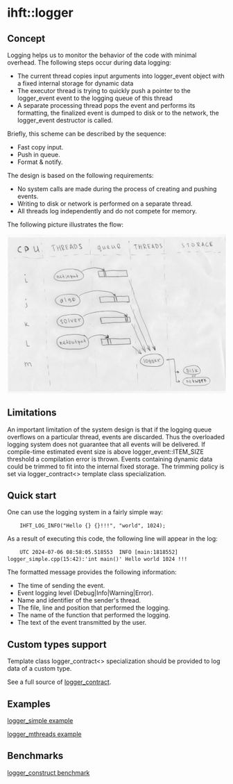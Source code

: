 # ihft::logger

## Concept

Logging helps us to monitor the behavior of the code with minimal overhead. The following steps occur during data logging:

- The current thread copies input arguments into logger_event object with a fixed internal storage for dynamic data
- The executor thread is trying to quickly push a pointer to the logger_event event to the logging queue of this thread
- A separate processing thread pops the event and performs its formatting, the finalized event is dumped to disk or to the network, the logger_event destructor is called.

Briefly, this scheme can be described by the sequence:

- Fast copy input.
- Push in queue.
- Format & notify.

The design is based on the following requirements:

- No system calls are made during the process of creating and pushing events.
- Writing to disk or network is performed on a separate thread.
- All threads log independently and do not compete for memory.

The following picture illustrates the flow:

![initial](/.image/logger.png)

## Limitations

An important limitation of the system design is that if the logging queue overflows on a particular thread, events are discarded. Thus the overloaded logging system does not guarantee that all events will be delivered.
If compile-time estimated event size is above logger_event::ITEM_SIZE threshold a compilation error is thrown.
Events containing dynamic data could be trimmed to fit into the internal fixed storage.
The trimming policy is set via logger_contract<> template class specialization.

## Quick start

One can use the logging system in a fairly simple way:

```
    IHFT_LOG_INFO("Hello {} {}!!!", "world", 1024);
```

As a result of executing this code, the following line will appear in the log:

```
    UTC 2024-07-06 08:58:05.518553  INFO [main:1818552] logger_simple.cpp(15:42):'int main()' Hello world 1024 !!!
```

The formatted message provides the following information:

- The time of sending the event.
- Event logging level (Debug|Info|Warning|Error).
- Name and identifier of the sender's thread.
- The file, line and position that performed the logging.
- The name of the function that performed the logging.
- The text of the event transmitted by the user.

## Custom types support

Template class logger_contract<> specialization should be provided to log data of a custom type.

See a full source of [logger_contract](include/logger/logger_contract.h).

## Examples

[logger_simple example](example/logger_simple.cpp)

[logger_mthreads example](example/logger_mthreads.cpp)

## Benchmarks

[logger_construct benchmark](benchmark/benchmark_logger_construct.cpp)
